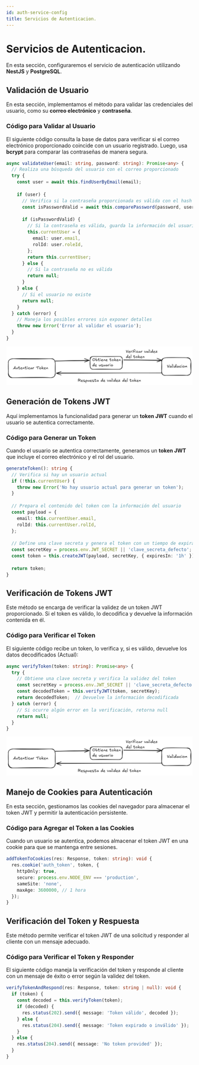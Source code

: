 ```yaml
---
id: auth-service-config
title: Servicios de Autenticacion.
---
```


# Servicios de Autenticacion.

En esta sección, configuraremos el servicio de autenticación utilizando **NestJS** y **PostgreSQL**.

## Validación de Usuario

En esta sección, implementamos el método para validar las credenciales del usuario, como su **correo electrónico** y **contraseña**.

### Código para Validar al Usuario

El siguiente código consulta la base de datos para verificar si el correo electrónico proporcionado coincide con un usuario registrado. Luego, usa **bcrypt** para comparar las contraseñas de manera segura.

```typescript
async validateUser(email: string, password: string): Promise<any> {
  // Realiza una búsqueda del usuario con el correo proporcionado
  try {
    const user = await this.findUserByEmail(email);

    if (user) {
      // Verifica si la contraseña proporcionada es válida con el hash almacenado
      const isPasswordValid = await this.comparePassword(password, user.passwordHash);

      if (isPasswordValid) {
        // Si la contraseña es válida, guarda la información del usuario
        this.currentUser = {
          email: user.email,
          rolId: user.roleId,
        };
        return this.currentUser;
      } else {
        // Si la contraseña no es válida
        return null;
      }
    } else {
      // Si el usuario no existe
      return null;
    }
  } catch (error) {
    // Maneja los posibles errores sin exponer detalles
    throw new Error('Error al validar el usuario');
  }
}
```
![Diagrama Ilustrativo de autenticacion.](../../../../static/custom-img/AutenticarToken.png)



## Generación de Tokens JWT

Aquí implementamos la funcionalidad para generar un **token JWT** cuando el usuario se autentica correctamente.

### Código para Generar un Token

Cuando el usuario se autentica correctamente, generamos un **token JWT** que incluye el correo electrónico y el rol del usuario.

```typescript
generateToken(): string {
  // Verifica si hay un usuario actual
  if (!this.currentUser) {
    throw new Error('No hay usuario actual para generar un token');
  }

  // Prepara el contenido del token con la información del usuario
  const payload = {
    email: this.currentUser.email,
    rolId: this.currentUser.rolId,
  };

  // Define una clave secreta y genera el token con un tiempo de expiración
  const secretKey = process.env.JWT_SECRET || 'clave_secreta_defecto';
  const token = this.createJWT(payload, secretKey, { expiresIn: '1h' });

  return token;
}
```

## Verificación de Tokens JWT

Este método se encarga de verificar la validez de un token JWT proporcionado. Si el token es válido, lo decodifica y devuelve la información contenida en él.

### Código para Verificar el Token

El siguiente código recibe un token, lo verifica y, si es válido, devuelve los datos decodificados (Actual):

```typescript
async verifyToken(token: string): Promise<any> {
  try {
    // Obtiene una clave secreta y verifica la validez del token
    const secretKey = process.env.JWT_SECRET || 'clave_secreta_defecto';
    const decodedToken = this.verifyJWT(token, secretKey);
    return decodedToken;  // Devuelve la información decodificada
  } catch (error) {
    // Si ocurre algún error en la verificación, retorna null
    return null;
  }
}
```

![Diagrama Ilustrativo.](../../../../static/custom-img/AutenticarToken.png)

## Manejo de Cookies para Autenticación

En esta sección, gestionamos las cookies del navegador para almacenar el token JWT y permitir la autenticación persistente.

### Código para Agregar el Token a las Cookies

Cuando un usuario se autentica, podemos almacenar el token JWT en una cookie para que se mantenga entre sesiones.

```typescript
addTokenToCookies(res: Response, token: string): void {
  res.cookie('auth_token', token, {
    httpOnly: true,
    secure: process.env.NODE_ENV === 'production',
    sameSite: 'none',
    maxAge: 3600000, // 1 hora
  });
}
```

## Verificación del Token y Respuesta

Este método permite verificar el token JWT de una solicitud y responder al cliente con un mensaje adecuado.

### Código para Verificar el Token y Responder

El siguiente código maneja la verificación del token y responde al cliente con un mensaje de éxito o error según la validez del token.

```typescript
verifyTokenAndRespond(res: Response, token: string | null): void {
  if (token) {
    const decoded = this.verifyToken(token);
    if (decoded) {
      res.status(202).send({ message: 'Token válido', decoded });
    } else {
      res.status(204).send({ message: 'Token expirado o inválido' });
    }
  } else {
    res.status(204).send({ message: 'No token provided' });
  }
}
```